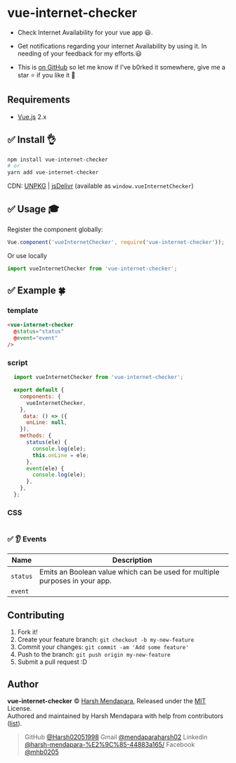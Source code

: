 # vue-internet-checker

* Check Internet Availability for your vue app 😃.

* Get notifications regarding your internet Availability by using it. In needing of your feedback for my efforts.😃

* This is [on GitHub](https://github.com/Harsh02051998/vue-internet-checker) so let me know if I've b0rked it somewhere, give me a star :star: if you like it :beers:

## Requirements

* [Vue.js](https://vuejs.org/) 2.x

## :white_check_mark: Install :ok_hand:

```bash
npm install vue-internet-checker
# or
yarn add vue-internet-checker
```

CDN: [UNPKG](https://unpkg.com/vue-internet-checker/dist/) | [jsDelivr](https://cdn.jsdelivr.net/npm/vue-internet-checker/dist/) (available as `window.vueInternetChecker`)

## :white_check_mark: Usage :mortar_board:

Register the component globally:

```javascript
Vue.component('vueInternetChecker', require('vue-internet-checker'));
```

Or use locally

```javascript
import vueInternetChecker from 'vue-internet-checker';
```

## :white_check_mark: Example :four_leaf_clover:

### template
```html
<vue-internet-checker
  @status="status"
  @event="event"
/>
```

### script
```javascript
  import vueInternetChecker from 'vue-internet-checker';

  export default {
    components: {
      vueInternetChecker,
    },
     data: () => ({
      onLine: null,
    }),
    methods: {
      status(ele) {
        console.log(ele);
        this.onLine = ele;
      },
      event(ele) {
        console.log(ele);
      },
    },
  };

```

### CSS
```css

```

### :white_check_mark: :ear: Events

| Name                 | Description                                                                 |
| -------------------- | --------------------------------------------------------------------------- |
| `status` | Emits an Boolean value which can be used for multiple purposes in your app. |
| `event` |  |


## Contributing

1.  Fork it!
2.  Create your feature branch: `git checkout -b my-new-feature`
3.  Commit your changes: `git commit -am 'Add some feature'`
4.  Push to the branch: `git push origin my-new-feature`
5.  Submit a pull request :D

## Author

**vue-internet-checker** © [Harsh Mendapara](https://github.com/Harsh02051998/), Released under the [MIT](./LICENSE) License.<br>
Authored and maintained by Harsh Mendapara with help from contributors ([list](https://github.com/Harsh02051998/vue-internet-checker/graphs/contributors)).

> GitHub [@Harsh02051998](https://github.com/Harsh02051998)
> Gmail [@mendaparaharsh02](mendaparaharsh02@gmail.com)
> Linkedin [@harsh-mendapara-%E2%9C%85-44883a165/](https://www.linkedin.com/in/harsh-mendapara-%E2%9C%85-44883a165/)
> Facebook [@mhb0205](https://www.facebook.com/mhb0205)

